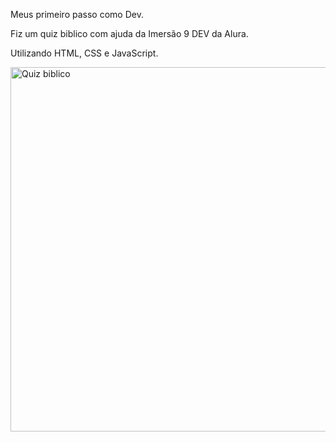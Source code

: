Meus primeiro passo como Dev. 

Fiz um quiz biblico com ajuda da Imersão 9 DEV da Alura.

Utilizando HTML, CSS e JavaScript.

<img width="1280" height="583" alt="Quiz biblico" src="https://github.com/user-attachments/assets/2d123ec5-758c-48ef-bc2c-f986b3d27ae1" />
